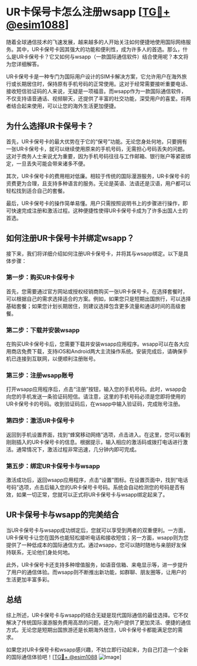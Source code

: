 # UR卡保号卡怎么注册wsapp [[TG💪+ @esim1088](https://t.me/s/esim1088)]

随着全球通信技术的飞速发展，越来越多的人开始关注如何便捷地使用国际网络服务。其中，UR卡保号卡因其强大的功能和便利性，成为许多人的首选。那么，什么是UR卡保号卡？它又如何与wsapp（一款国际通信软件）结合使用呢？本文将为您详细解答。

UR卡保号卡是一种专门为国际用户设计的SIM卡解决方案，它允许用户在海外旅行或长期居住时，保持原有手机号码的正常使用。这对于经常需要接听重要电话、接收短信验证码的人来说，无疑是一项福音。而wsapp作为一款国际通信软件，不仅支持语音通话、视频聊天，还提供了丰富的社交功能，深受用户的喜爱。将两者结合起来使用，可以让您的海外生活更加便捷。

## 为什么选择UR卡保号卡？

首先，UR卡保号卡的最大优势在于它的“保号”功能。无论您身处何地，只要拥有一张UR卡保号卡，就可以继续使用原来的手机号码，无需担心号码丢失的问题。这对于商务人士来说尤为重要，因为手机号码往往与工作邮箱、银行账户等紧密绑定，一旦丢失可能会带来诸多不便。

其次，UR卡保号卡的费用相对低廉。相较于传统的国际漫游服务，UR卡保号卡的资费更为合理，且支持多种语言的服务。无论是英语、法语还是汉语，用户都可以轻松找到适合自己的套餐。

最后，UR卡保号卡的操作简单易懂。用户只需按照说明书上的步骤进行操作，即可快速完成注册和激活过程。这种便捷性使得UR卡保号卡成为了许多出国人士的首选。

## 如何注册UR卡保号卡并绑定wsapp？

接下来，我们将详细介绍如何注册UR卡保号卡，并将其与wsapp绑定。以下是具体步骤：

### 第一步：购买UR卡保号卡

首先，您需要通过官方网站或授权经销商购买一张UR卡保号卡。在选择套餐时，可以根据自己的需求选择适合的方案。例如，如果您只是短期出国旅行，可以选择基础套餐；如果您计划长期居住，则建议选择包含更多流量和通话时间的高级套餐。

### 第二步：下载并安装wsapp

在购买UR卡保号卡后，您需要下载并安装wsapp应用程序。wsapp可以在各大应用商店免费下载，支持iOS和Android两大主流操作系统。安装完成后，请确保手机已连接到互联网，以便顺利注册账号。

### 第三步：注册wsapp账号

打开wsapp应用程序后，点击“注册”按钮，输入您的手机号码。此时，wsapp会向您的手机发送一条验证码短信。请注意，这里的手机号码必须是您即将使用的UR卡保号卡的号码。收到验证码后，在wsapp中输入验证码，完成账号注册。

### 第四步：激活UR卡保号卡

返回到手机设置界面，找到“蜂窝移动网络”选项，点击进入。在这里，您可以看到刚刚插入的UR卡保号卡的信息。根据提示，输入相应的激活码或拨打电话进行激活。通常情况下，激活过程非常迅速，几分钟内即可完成。

### 第五步：绑定UR卡保号卡与wsapp

激活成功后，返回wsapp应用程序，点击“设置”图标。在设置页面中，找到“电话号码”选项，点击后输入您的UR卡保号卡号码。系统会自动检测您的号码是否有效，如果一切正常，您就可以正式将UR卡保号卡与wsapp绑定起来了。

## UR卡保号卡与wsapp的完美结合

当UR卡保号卡与wsapp成功绑定后，您就可以享受到两者的双重便利。一方面，UR卡保号卡让您在国外也能轻松接听电话和接收短信；另一方面，wsapp则为您提供了一种低成本的国际通信方式。通过wsapp，您可以随时随地与亲朋好友保持联系，无论他们身处何地。

此外，UR卡保号卡还支持多种增值服务，如语音信箱、来电显示等，进一步提升了用户的通信体验。而wsapp则不断推出新功能，如群聊、朋友圈等，让用户的生活更加丰富多彩。

## 总结

综上所述，UR卡保号卡与wsapp的结合无疑是现代国际通信的最佳选择。它不仅解决了传统国际漫游服务费用高昂的问题，还为用户提供了更加灵活、便捷的通信方式。无论您是短期出国旅游还是长期海外居住，UR卡保号卡都能满足您的需求。

如果您对UR卡保号卡和wsapp感兴趣，不妨立即行动起来，为自己打造一个全新的国际通信体验吧！[[TG💪+ @esim1088](https://t.me/s/esim1088) ![Image](https://i.postimg.cc/4NQfJmqS/Snipaste-2025-05-13-00-14-12.png)]